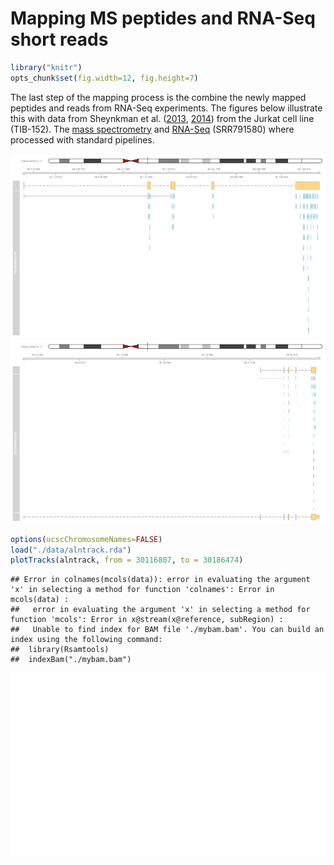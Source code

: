 # Mapping MS peptides and RNA-Seq short reads


```r
library("knitr")
opts_chunk$set(fig.width=12, fig.height=7)
```

The last step of the mapping process is the combine the newly mapped
peptides and reads from RNA-Seq experiments. The figures below
illustrate this with data from Sheynkman et
al. ([2013](http://www.ncbi.nlm.nih.gov/pubmed/23629695),
[2014](http://www.ncbi.nlm.nih.gov/pubmed/25149441)) from the Jurkat
cell line (TIB-152). The
[mass spectrometry](https://db.systemsbiology.net/sbeams/cgi/PeptideAtlas/PASS_View?identifier=PASS00215)
and
[RNA-Seq](http://www.ncbi.nlm.nih.gov/geo/query/acc.cgi?acc=GSE45428)
(SRR791580) where processed with standard pipelines. 


![plot of chunk peptrack](figure/peptrack-1.png) ![plot of chunk peptrack](figure/peptrack-2.png) 


```r
options(ucscChromosomeNames=FALSE)
load("./data/alntrack.rda")
plotTracks(alntrack, from = 30116807, to = 30186474)
```

```
## Error in colnames(mcols(data)): error in evaluating the argument 'x' in selecting a method for function 'colnames': Error in mcols(data) : 
##   error in evaluating the argument 'x' in selecting a method for function 'mcols': Error in x@stream(x@reference, subRegion) : 
##   Unable to find index for BAM file './mybam.bam'. You can build an index using the following command:
## 	library(Rsamtools)
## 	indexBam("./mybam.bam")
```

![plot of chunk alntrack](figure/alntrack-1.png) 
